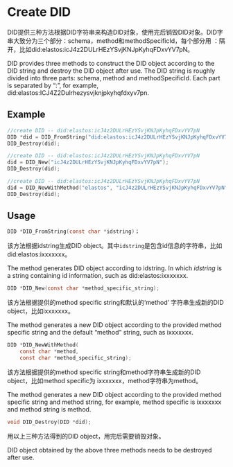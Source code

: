 # Create DID

DID提供三种方法根据DID字符串来构造DID对象，使用完后销毁DID对象。DID字串大致分为三个部分：schema，method和methodSpecificId，每个部分用 ：隔开，比如did:elastos:icJ4z2DULrHEzYSvjKNJpKyhqFDxvYV7pN。

DID provides three methods to construct the DID object according to the DID string and destroy the DID object after use. The DID string is roughly divided into three parts: schema, method and methodSpecificId. Each part is separated by “:”, for example, did:elastos:ICJ4Z2Dulrhezysvjknjpkyhqfdxyv7pn.

## Example

```c
//create DID -- did:elastos:icJ4z2DULrHEzYSvjKNJpKyhqFDxvYV7pN
DID *did = DID_FromString("did:elastos:icJ4z2DULrHEzYSvjKNJpKyhqFDxvYV7pN");
DID_Destroy(did);

//create DID -- did:elastos:icJ4z2DULrHEzYSvjKNJpKyhqFDxvYV7pN
did = DID_New("icJ4z2DULrHEzYSvjKNJpKyhqFDxvYV7pN");
DID_Destroy(did);

//create DID -- did:elastos:icJ4z2DULrHEzYSvjKNJpKyhqFDxvYV7pN
did = DID_NewWithMethod("elastos", "icJ4z2DULrHEzYSvjKNJpKyhqFDxvYV7pN");
DID_Destroy(did);
```

## Usage

```c
DID *DID_FromString(const char *idstring)；
```

该方法根据idstring生成DID object。其中`idstring`是包含id信息的字符串，比如did:elastos:ixxxxxxx。

The method generates DID object according to idstring. In which _idstring_ is a string containing id information, such as did:elastos:ixxxxxxx.

```c
DID *DID_New(const char *method_specific_string);
```

该方法根据提供的method specific string和默认的‘method’ 字符串生成新的DID object，比如ixxxxxxx。

The method generates a new DID object according to the provided method specific string and the default “method” string, such as ixxxxxxx.

```c
DID *DID_NewWithMethod(
    const char *method,
    const char *method_specific_string);
```

该方法根据提供的method specific string和method字符串生成新的DID object，比如method specific为 ixxxxxxx，method字符串为method。

The method generates a new DID object according to the provided method specific string and method string, for example, method specific is ixxxxxxx and method string is method.

```c
void DID_Destroy(DID *did);
```

用以上三种方法得到的DID object，用完后需要销毁对象。

DID object obtained by the above three methods needs to be destroyed after use.
